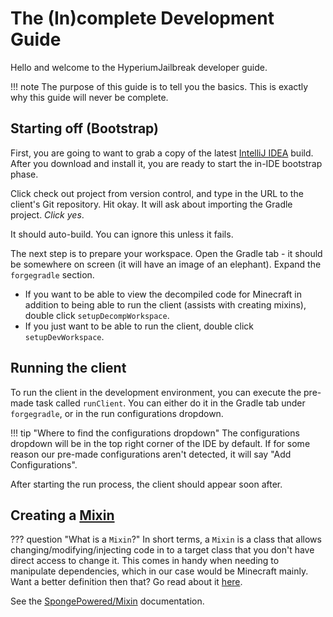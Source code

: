 # The (In)complete Development Guide

Hello and welcome to the HyperiumJailbreak developer guide.

!!! note
    The purpose of this guide is to tell you
    the basics. This is exactly why this guide
    will never be complete.

## Starting off (Bootstrap)

First, you are going to want to grab a copy of the latest [IntelliJ IDEA](https://www.jetbrains.com/idea/) build.
After you download and install it, you are ready to start the in-IDE bootstrap phase.

Click check out project from version control, and type in the URL to the client's Git repository. Hit okay.
It will ask about importing the Gradle project. *Click yes*.

It should auto-build. You can ignore this unless it fails.

The next step is to prepare your workspace. Open the Gradle tab - it should be somewhere on screen (it will have an image
of an elephant). Expand the `forgegradle` section.

* If you want to be able to view the decompiled code for Minecraft in addition to being able to run the client (assists with creating mixins), double click `setupDecompWorkspace`.
* If you just want to be able to run the client, double click `setupDevWorkspace`.

## Running the client

To run the client in the development environment, you can execute the pre-made task called `runClient`.
You can either do it in the Gradle tab under `forgegradle`, or in the run configurations dropdown.

!!! tip "Where to find the configurations dropdown"
    The configurations dropdown will be in the top
    right corner of the IDE by default. If for some
    reason our pre-made configurations aren't detected,
    it will say "Add Configurations".

After starting the run process, the client should appear soon after.

## Creating a [Mixin](https://github.com/SpongePowered/Mixin)

??? question "What is a `Mixin`?"
    In short terms, a `Mixin` is a class
    that allows changing/modifying/injecting
    code in to a target class that you don't
    have direct access to change it. This comes
    in handy when needing to manipulate dependencies,
    which in our case would be Minecraft mainly.
    Want a better definition then that? Go read
    about it [here](https://en.wikipedia.org/wiki/Mixin).

See the [SpongePowered/Mixin](https://github.com/SpongePowered/Mixin/wiki) documentation.
